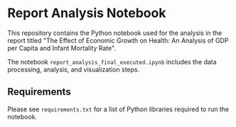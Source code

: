 # Report Analysis Notebook

This repository contains the Python notebook used for the analysis in the report titled "The Effect of Economic Growth on Health: An Analysis of GDP per Capita and Infant Mortality Rate".

The notebook `report_analysis_final_executed.ipynb` includes the data processing, analysis, and visualization steps.

## Requirements

Please see `requirements.txt` for a list of Python libraries required to run the notebook.
